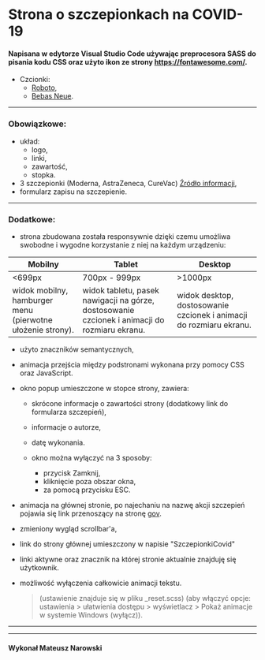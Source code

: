 # Strona o szczepionkach na COVID-19

#### Napisana w edytorze Visual Studio Code używając preprocesora SASS do pisania kodu CSS oraz użyto ikon ze strony https://fontawesome.com/.

- Czcionki:
  - [Roboto](https://fonts.google.com/specimen/Roboto?query=robot),
  - [Bebas Neue](https://fonts.google.com/specimen/Bebas+Neue?query=bebas).

---

### Obowiązkowe:

- układ:
  - logo,
  - linki,
  - zawartość,
  - stopka.
- 3 szczepionki (Moderna, AstraZeneca, CureVac) [Źródło informacji](https://businessinsider.com.pl/technologie/nowe-technologie/szczepionki-przeciw-covid-19-moderna-astrazeneca-curevac-sanofi/k4znpqf),
- formularz zapisu na szczepienie.

---

### Dodatkowe:

- strona zbudowana została responsywnie dzięki czemu umożliwa swobodne i wygodne korzystanie z niej na każdym urządzeniu:

| Mobilny                                                    | Tablet                                                                                        | Desktop                                                             |
| ---------------------------------------------------------- | --------------------------------------------------------------------------------------------- | ------------------------------------------------------------------- |
| <699px                                                     | 700px - 999px                                                                                 | >1000px                                                             |
| widok mobilny, hamburger menu (pierwotne ułożenie strony). | widok tabletu, pasek nawigacji na górze, dostosowanie czcionek i animacji do rozmiaru ekranu. | widok desktop, dostosowanie czcionek i animacji do rozmiaru ekranu. |

- użyto znaczników semantycznych,

- animacja przejścia między podstronami wykonana przy pomocy CSS oraz JavaScript.

- okno popup umieszczone w stopce strony, zawiera:

  - skrócone informacje o zawartości strony (dodatkowy link do formularza szczepień),
  - informacje o autorze,
  - datę wykonania.
  - okno można wyłączyć na 3 sposoby:

    - przycisk Zamknij,
    - kliknięcie poza obszar okna,
    - za pomocą przycisku ESC.

- animacja na głównej stronie, po najechaniu na nazwę akcji szczepień pojawia się link przenoszący na stronę [gov](https://www.gov.pl/web/szczepimysie).

- zmieniony wygląd scrollbar'a,

- link do strony głównej umieszczony w napisie "SzczepionkiCovid"

- linki aktywne oraz znacznik na której stronie aktualnie znajduję się użytkownik.

- możliwość wyłączenia całkowicie animacji tekstu.

  > (ustawienie znajduje się w pliku \_reset.scss)
  > (aby włączyć opcje: ustawienia > ułatwienia dostępu > wyświetlacz > Pokaż animacje w systemie Windows (wyłącz)).

---

---

#### Wykonał Mateusz Narowski
